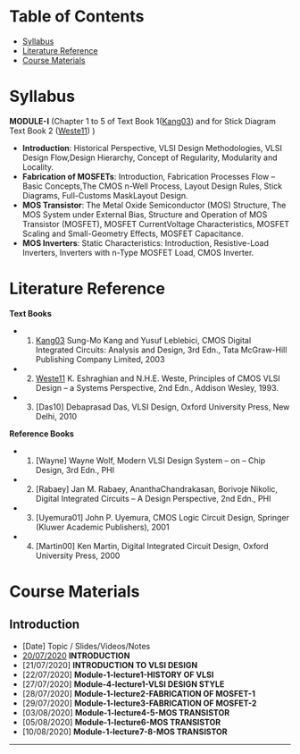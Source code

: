 # Table of Contents
- [Syllabus](#Syllabus)
- [Literature Reference](#Literature-Reference)
- [Course Materials](#Class-Material)

# Syllabus
**MODULE-I** (Chapter 1 to 5 of Text Book 1([Kang03]) and for Stick Diagram Text Book 2 ([Weste11]) )
- **Introduction**: Historical Perspective, VLSI Design Methodologies, VLSI Design Flow,Design
Hierarchy, Concept of Regularity, Modularity and Locality.
- **Fabrication of MOSFETs**: Introduction, Fabrication Processes Flow – Basic Concepts,The
CMOS n-Well Process, Layout Design Rules, Stick Diagrams, Full-Customs MaskLayout
Design.
- **MOS Transistor**: The Metal Oxide Semiconductor (MOS) Structure, The MOS System under
External Bias, Structure and Operation of MOS Transistor (MOSFET), MOSFET CurrentVoltage Characteristics, MOSFET Scaling and Small-Geometry Effects, MOSFET Capacitance.
- **MOS Inverters**: Static Characteristics: Introduction, Resistive-Load Inverters, Inverters
with n-Type MOSFET Load, CMOS Inverter.

# Literature Reference
**Text Books**
  - 1. [Kang03] Sung-Mo Kang and Yusuf Leblebici, CMOS Digital Integrated Circuits: Analysis and Design, 3rd Edn., Tata McGraw-Hill Publishing Company Limited, 2003
  - 2. [Weste11] K. Eshraghian and N.H.E. Weste, Principles of CMOS VLSI Design – a Systems Perspective, 2nd Edn., Addison Wesley, 1993.
  - 3. [Das10] Debaprasad Das, VLSI Design, Oxford University Press, New Delhi, 2010
  
**Reference Books**
- 1. [Wayne] Wayne Wolf, Modern VLSI Design System – on – Chip Design, 3rd Edn., PHI
- 2. [Rabaey] Jan M. Rabaey, AnanthaChandrakasan, Borivoje Nikolic, Digital Integrated Circuits – A
Design Perspective, 2nd Edn., PHI
- 3. [Uyemura01] John P. Uyemura, CMOS Logic Circuit Design, Springer (Kluwer Academic Publishers),
2001
- 4. [Martin00] Ken Martin, Digital Integrated Circuit Design, Oxford University Press, 2000

# Course Materials 
## Introduction 
- [Date] Topic / Slides/Videos/Notes
- [20/07/2020] **INTRODUCTION**
- [21/07/2020] **INTRODUCTION TO VLSI DESIGN**
- [22/07/2020] **Module-1-lecture1-HISTORY OF VLSI**
- [27/07/2020] **Module-4-lecture1-VLSI DESIGN STYLE**
- [28/07/2020] **Module-1-lecture2-FABRICATION OF MOSFET-1**
- [29/07/2020] **Module-1-lecture3-FABRICATION OF MOSFET-2**
- [03/08/2020] **Module-1-lecture4-5-MOS TRANSISTOR**
- [05/08/2020] **Module-1-lecture6-MOS TRANSISTOR**
- [10/08/2020] **Module-1-lecture7-8-MOS TRANSISTOR**
* * *
[Kang03]:       https://www.dropbox.com/s/50bgttdqbfbtgek/Kang-CMOS-DigitalICAnalysis%26Design-McGraw-2nd-2003.pdf
[Weste11]:      https://www.dropbox.com/s/ard8jntcpq1pt45/Weste-Harris-CMOS-VLSI-design-Pearson-4thEd-2011.pdf
[Clein00]:      https://www.dropbox.com/s/xw2yi6khzm1jj5m/Clein-cmos-ic-layout-concepts-methodologies-and-tools-2000.pdf
[20/07/2020]:   https://www.dropbox.com/s/mu4fs65j3ceway1/2020-0720-15VLSI7T-Introduction.pdf

